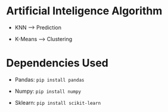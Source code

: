 # Artificial Inteligence Algorithm

- KNN --> Prediction

- K-Means --> Clustering

# Dependencies Used

- Pandas: `pip install pandas`

- Numpy: `pip install numpy`

- Sklearn: `pip install scikit-learn`